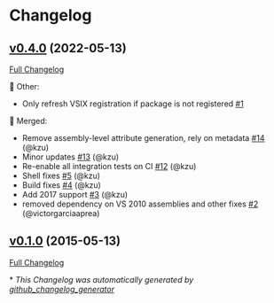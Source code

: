 # Changelog

## [v0.4.0](https://github.com/devlooped/xunit.vsix/tree/v0.4.0) (2022-05-13)

[Full Changelog](https://github.com/devlooped/xunit.vsix/compare/v0.1.0...v0.4.0)

:hammer: Other:

- Only refresh VSIX registration if package is not registered [\#1](https://github.com/devlooped/xunit.vsix/issues/1)

:twisted_rightwards_arrows: Merged:

- Remove assembly-level attribute generation, rely on metadata [\#14](https://github.com/devlooped/xunit.vsix/pull/14) (@kzu)
- Minor updates [\#13](https://github.com/devlooped/xunit.vsix/pull/13) (@kzu)
- Re-enable all integration tests on CI [\#12](https://github.com/devlooped/xunit.vsix/pull/12) (@kzu)
- Shell fixes [\#5](https://github.com/devlooped/xunit.vsix/pull/5) (@kzu)
- Build fixes [\#4](https://github.com/devlooped/xunit.vsix/pull/4) (@kzu)
- Add 2017 support [\#3](https://github.com/devlooped/xunit.vsix/pull/3) (@kzu)
- removed dependency on VS 2010 assemblies and other fixes [\#2](https://github.com/devlooped/xunit.vsix/pull/2) (@victorgarciaaprea)

## [v0.1.0](https://github.com/devlooped/xunit.vsix/tree/v0.1.0) (2015-05-13)

[Full Changelog](https://github.com/devlooped/xunit.vsix/compare/2080c0763837b6efc648aebed0dcffc8b426af7a...v0.1.0)



\* *This Changelog was automatically generated by [github_changelog_generator](https://github.com/github-changelog-generator/github-changelog-generator)*
